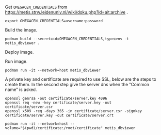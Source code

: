 Get `OMEGACEN_CREDENTIALS` from https://metis.strw.leidenuniv.nl/wiki/doku.php?id=ait:archive .

```
export OMEGACEN_CREDENTIALS=username:password
```

Build the image.
```
podman build --secret=id=OMEGACEN_CREDENTIALS,type=env -t metis_dbviewer .
```

Deploy image.

Run image.
```
podman run -it --network=host metis_dbviewer
```

A private key and certificate are required to use SSL, below are
the steps to create them. In the second step give the server dns when
the "Common name" is asked.

```commandline
openssl genrsa -out certificate/server.key 4096
openssl req -new -key certificate/server.key -out certificate/server.csr
openssl x509 -req -days 365 -in certificate/server.csr -signkey certificate/server.key -out certificate/server.crt 
```


```commandline
podman run -it --network=host --volume="$(pwd)/certificate:/root/certificate" metis_dbviewer
```
